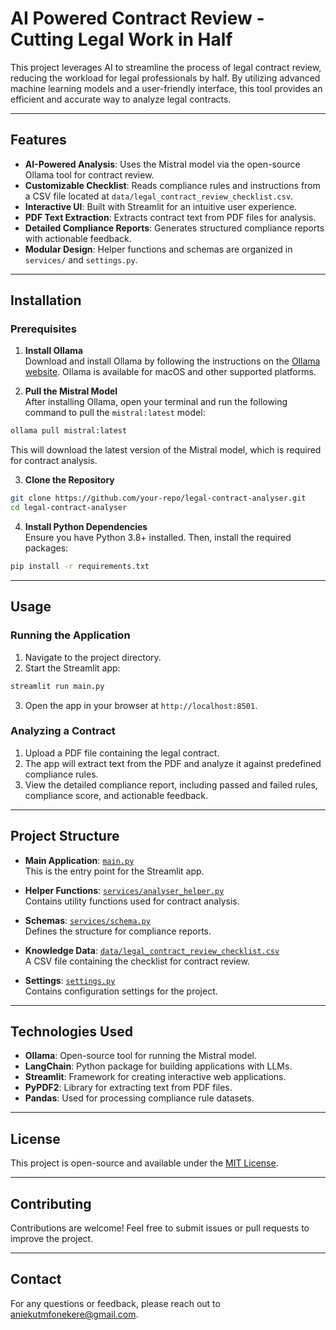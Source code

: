 # AI Powered Contract Review - Cutting Legal Work in Half

This project leverages AI to streamline the process of legal contract review, reducing the workload for legal professionals by half. By utilizing advanced machine learning models and a user-friendly interface, this tool provides an efficient and accurate way to analyze legal contracts.

---

## Features
- **AI-Powered Analysis**: Uses the Mistral model via the open-source Ollama tool for contract review.
- **Customizable Checklist**: Reads compliance rules and instructions from a CSV file located at `data/legal_contract_review_checklist.csv`.
- **Interactive UI**: Built with Streamlit for an intuitive user experience.
- **PDF Text Extraction**: Extracts contract text from PDF files for analysis.
- **Detailed Compliance Reports**: Generates structured compliance reports with actionable feedback.
- **Modular Design**: Helper functions and schemas are organized in `services/` and `settings.py`.

---

## Installation

### Prerequisites
1. **Install Ollama**  
  Download and install Ollama by following the instructions on the [Ollama website](https://ollama.ai). Ollama is available for macOS and other supported platforms.

2. **Pull the Mistral Model**  
  After installing Ollama, open your terminal and run the following command to pull the `mistral:latest` model:  
  ```bash
  ollama pull mistral:latest
  ```
  This will download the latest version of the Mistral model, which is required for contract analysis.

3. **Clone the Repository**  
  ```bash
  git clone https://github.com/your-repo/legal-contract-analyser.git
  cd legal-contract-analyser
  ```

4. **Install Python Dependencies**  
  Ensure you have Python 3.8+ installed. Then, install the required packages:  
  ```bash
  pip install -r requirements.txt
  ```

---

## Usage

### Running the Application
1. Navigate to the project directory.
2. Start the Streamlit app:  
  ```bash
  streamlit run main.py
  ```

3. Open the app in your browser at `http://localhost:8501`.

### Analyzing a Contract
1. Upload a PDF file containing the legal contract.
2. The app will extract text from the PDF and analyze it against predefined compliance rules.
3. View the detailed compliance report, including passed and failed rules, compliance score, and actionable feedback.

---

## Project Structure
- **Main Application**: [`main.py`](main.py)  
  This is the entry point for the Streamlit app.

- **Helper Functions**: [`services/analyser_helper.py`](services/analyser_helper.py)  
  Contains utility functions used for contract analysis.

- **Schemas**: [`services/schema.py`](services/schema.py)  
  Defines the structure for compliance reports.

- **Knowledge Data**: [`data/legal_contract_review_checklist.csv`](data/legal_contract_review_checklist.csv)  
  A CSV file containing the checklist for contract review.

- **Settings**: [`settings.py`](settings.py)  
  Contains configuration settings for the project.

---

## Technologies Used
- **Ollama**: Open-source tool for running the Mistral model.
- **LangChain**: Python package for building applications with LLMs.
- **Streamlit**: Framework for creating interactive web applications.
- **PyPDF2**: Library for extracting text from PDF files.
- **Pandas**: Used for processing compliance rule datasets.

---

## License
This project is open-source and available under the [MIT License](LICENSE).

---

## Contributing
Contributions are welcome! Feel free to submit issues or pull requests to improve the project.

---

## Contact
For any questions or feedback, please reach out to [aniekutmfonekere@gmail.com](mailto:aniekutmfonekere@gmail.com).


